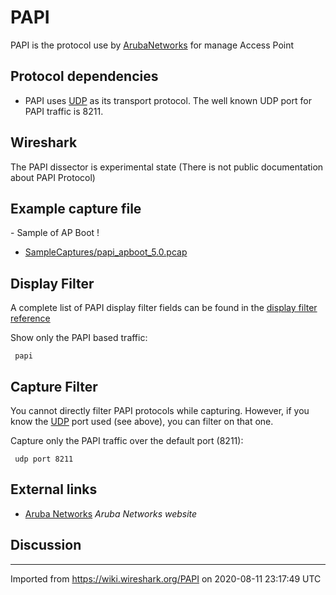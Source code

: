 # PAPI

PAPI is the protocol use by [ArubaNetworks](/ArubaNetworks) for manage Access Point

## Protocol dependencies

  - PAPI uses [UDP](/UDP) as its transport protocol. The well known UDP port for PAPI traffic is 8211.

## Wireshark

The PAPI dissector is experimental state (There is not public documentation about PAPI Protocol)

## Example capture file

\- Sample of AP Boot \!

  - [SampleCaptures/papi\_apboot\_5.0.pcap](uploads/__moin_import__/attachments/SampleCaptures/papi_apboot_5.0.pcap)

## Display Filter

A complete list of PAPI display filter fields can be found in the [display filter reference](http://www.wireshark.org/docs/dfref/p/papi.html)

Show only the PAPI based traffic:

``` 
 papi 
```

## Capture Filter

You cannot directly filter PAPI protocols while capturing. However, if you know the [UDP](/UDP) port used (see above), you can filter on that one.

Capture only the PAPI traffic over the default port (8211):

``` 
 udp port 8211 
```

## External links

  - [Aruba Networks](http://www.arubanetworks.com) *Aruba Networks website*

## Discussion

---

Imported from https://wiki.wireshark.org/PAPI on 2020-08-11 23:17:49 UTC
